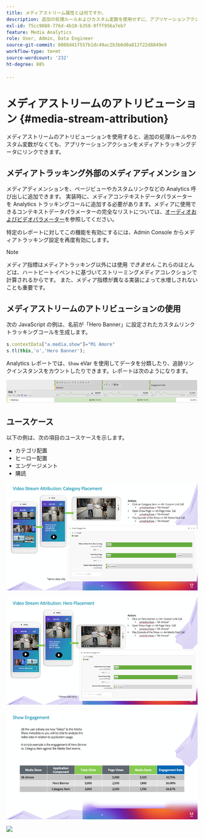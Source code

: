```yaml
---
title: メディアストリーム属性とは何ですか。
description: 追加の処理ルールおよびカスタム変数を使用せずに、アプリケーションアクションをメディアトラッキングデータにリンクする方法を説明します。
exl-id: 75cc9088-776d-4b10-b358-9fff956a7eb7
feature: Media Analytics
role: User, Admin, Data Engineer
source-git-commit: 0088d41f557b1dc49ac2b3b6d0a812f22d8849e9
workflow-type: tm+mt
source-wordcount: '232'
ht-degree: 88%

---
```


# メディアストリームのアトリビューション {#media-stream-attribution}

メディアストリームのアトリビューションを使用すると、追加の処理ルールやカスタム変数がなくても、アプリケーションアクションをメディアトラッキングデータにリンクできます。

## メディアトラッキング外部のメディアディメンション

メディアディメンションを、ページビューやカスタムリンクなどの Analytics 呼び出しに追加できます。 実装時に、メディアコンテキストデータパラメーターを Analytics トラッキングコールに追加する必要があります。メディアに使用できるコンテキストデータパラメーターの完全なリストについては、[オーディオおよびビデオパラメーター](/help/implementation/variables/audio-video-parameters.md)を参照してください。

特定のレポートに対してこの機能を有効にするには、Admin Console からメディアトラッキング設定を再度有効にします。

>[!NOTE]
>
>メディア指標はメディアトラッキング以外には使用 _できません_ これらのほとんどは、ハートビートイベントに基づいてストリーミングメディアコレクションで計算されるからです。 また、メディア指標が異なる実装によって水増しされないことも重要です。

## メディアストリームのアトリビューションの使用

次の JavaScript の例は、名前が「Hero Banner」に設定されたカスタムリンクトラッキングコールを生成します。

```javascript
s.contextData["a.media.show"]="Mi Amore"
s.tl(this,'o','Hero Banner');
```

Analytics レポートでは、`Show` eVar を使用してデータを分類したり、追跡リンクインスタンスをカウントしたりできます。レポートは次のようになります。

![](/assets/myShow-rpt-1.png)

## ユースケース

以下の例は、次の項目のユースケースを示します。

* カテゴリ配置
* ヒーロー配置
* エンゲージメント
* 購読

![](/assets/vid-stream-attr-category.png)

![](/assets/vid-stream-attr-hero.png)

![](/assets/show-engagement.png)

![](/assets/vid-stream-attr-subs.png)
